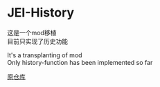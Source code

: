 # JEI-History

这是一个mod移植  
目前只实现了历史功能  

It's a transplanting of mod  
Only history-function has been implemented so far  

[原仓库](https://github.com/vfyjxf/JEI-Utilities)
